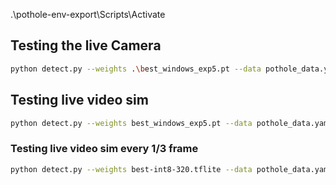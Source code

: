 .\pothole-env-export\Scripts\Activate


## Testing the live Camera

```bash
python detect.py --weights .\best_windows_exp5.pt --data pothole_data.yaml --source 1 --vid-stride 3 --view-img
```

## Testing live video sim
```bash
python detect.py --weights best_windows_exp5.pt --data pothole_data.yaml --source dashboard_short.mp4 --imgsz 640 --view-img
```

### Testing live video sim every 1/3 frame
```bash
python detect.py --weights best-int8-320.tflite --data pothole_data.yaml --source dashboard_short.mp4 --imgsz 320 --vid-stride 3 --view-img
```